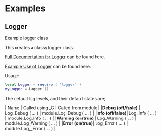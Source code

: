 # Examples

## Logger
Example logger class

This creates a classy logger class. 

[Full Documentation for Logger](http://htmlpreview.github.com/?https://github.com/davporte/classy/blob/master/sample/doc/logger.html) can be found here.

[Example Use of Logger](https://github.com/davporte/classy/blob/master/sample/loggeruseexamples.lua) can be found here.

Usage:

``` Lua
local Logger = require ( 'logger' )
myLogger = Logger ()
```

The default log levels, and their default states are; 

| Name | Called using _G | Called from module |
|**Debug (off/fasle)** | Log_Debug ( ... ) | module.Log_Debug ( ... ) |
|**Info (off/false)**| Log_Info ( ... ) | module.Log_Info ( ... ) | 
|**Warning (on/true)** | Log_Warning ( ... ) | module.Log_Warning ( ... ) |
|**Error (on/true)**| Log_Error ( ... ) | module.Log__Error ( ... ) |
